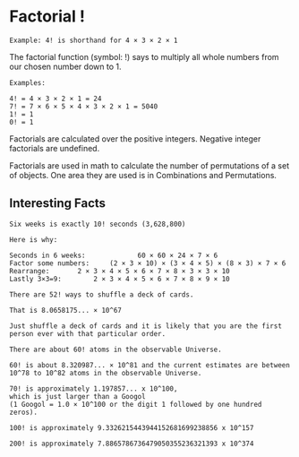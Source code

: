 # Factorial !

```
Example: 4! is shorthand for 4 × 3 × 2 × 1
```
	
The factorial function (symbol: !) says to multiply all whole numbers from our chosen number down to 1.
```
Examples:

4! = 4 × 3 × 2 × 1 = 24
7! = 7 × 6 × 5 × 4 × 3 × 2 × 1 = 5040
1! = 1
0! = 1
```
Factorials are calculated over the positive integers. Negative integer factorials are undefined.

Factorials are used in math to calculate the number of permutations of a set of objects.
One area they are used is in Combinations and Permutations.

## Interesting Facts
```
Six weeks is exactly 10! seconds (3,628,800)

Here is why:

Seconds in 6 weeks:             60 × 60 × 24 × 7 × 6
Factor some numbers:	 (2 × 3 × 10) × (3 × 4 × 5) × (8 × 3) × 7 × 6
Rearrange:	 	 2 × 3 × 4 × 5 × 6 × 7 × 8 × 3 × 3 × 10
Lastly 3×3=9:	 	 2 × 3 × 4 × 5 × 6 × 7 × 8 × 9 × 10
```

```
There are 52! ways to shuffle a deck of cards.

That is 8.0658175... × 10^67

Just shuffle a deck of cards and it is likely that you are the first person ever with that particular order.
```

```
There are about 60! atoms in the observable Universe.

60! is about 8.320987... × 10^81 and the current estimates are between 10^78 to 10^82 atoms in the observable Universe.
```

```
70! is approximately 1.197857... x 10^100,
which is just larger than a Googol
(1 Googol = 1.0 × 10^100 or the digit 1 followed by one hundred zeros).

100! is approximately 9.3326215443944152681699238856 x 10^157

200! is approximately 7.8865786736479050355236321393 x 10^374
```

